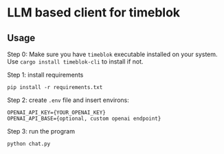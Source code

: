 # LLM based client for timeblok

## Usage

Step 0: Make sure you have `timeblok` executable installed on your system. Use `cargo install timeblok-cli` to install if not.

Step 1: install requirements

 `pip install -r requirements.txt`

Step 2: create `.env` file and insert environs:

```env
OPENAI_API_KEY={YOUR_OPENAI_KEY}
OPENAI_API_BASE={optional, custom openai endpoint}
```

Step 3: run the program

`python chat.py`
